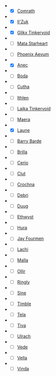 - - [x] [Comrath](app://obsidian.md/Compendium/NPCs/Major%20NPCs/Comrath.md)
    
- - [x] [Il'Zuk](app://obsidian.md/Compendium/NPCs/Major%20NPCs/Il'Zuk.md)
    
- - [x] [Glikx Tinkervoid](app://obsidian.md/Compendium/NPCs/Major%20NPCs/Glikx%20Tinkervoid.md)
    
- - [ ] [Mata Starheart](app://obsidian.md/Compendium/NPCs/Major%20NPCs/Mata%20Starheart.md)
    
- - [ ] [Phoenix Aevum](app://obsidian.md/Compendium/NPCs/Major%20NPCs/Phoenix%20Aevum.md)
    
- - [x] [Anec](app://obsidian.md/Compendium/NPCs/Moderate%20NPCs/Anec.md)
    
- - [ ] [Boda](app://obsidian.md/Compendium/NPCs/Moderate%20NPCs/Boda.md)
    
- - [ ] [Cutha](app://obsidian.md/Compendium/NPCs/Moderate%20NPCs/Cutha.md)
    
- - [ ] [Ithlen](app://obsidian.md/Compendium/NPCs/Moderate%20NPCs/Ithlen.md)
    
- - [ ] [Laika Tinkervoid](app://obsidian.md/Compendium/NPCs/Moderate%20NPCs/Laika%20Tinkervoid.md)
    
- - [ ] [Maera](app://obsidian.md/Compendium/NPCs/Moderate%20NPCs/Maera.md)
    
- - [x] [Laune](app://obsidian.md/Compendium/NPCs/Moderate%20NPCs/Laune.md)
    
- - [ ] [Barry Barde](app://obsidian.md/Compendium/NPCs/Minor%20NPCs/Barry%20Barde.md)
    
- - [ ] [Brilla](app://obsidian.md/Compendium/NPCs/Minor%20NPCs/Brilla.md)
    
- - [ ] [Cerio](app://obsidian.md/Compendium/NPCs/Minor%20NPCs/Cerio.md)
    
- - [ ] [Clut](app://obsidian.md/Compendium/NPCs/Minor%20NPCs/Clut.md)
    
- - [ ] [Crochna](app://obsidian.md/Compendium/NPCs/Minor%20NPCs/Crochna.md)
    
- - [ ] [Debri](app://obsidian.md/Compendium/NPCs/Minor%20NPCs/Debri.md)
    
- - [ ] [Duug](app://obsidian.md/Compendium/NPCs/Minor%20NPCs/Duug.md)
    
- - [ ] [Ethwyst](app://obsidian.md/Compendium/NPCs/Minor%20NPCs/Ethwyst.md)
    
- - [ ] [Hura](app://obsidian.md/Compendium/NPCs/Minor%20NPCs/Hura.md)
    
- - [ ] [Jay Fourmen](app://obsidian.md/Compendium/NPCs/Minor%20NPCs/Jay%20Fourmen.md)
    
- - [ ] [Lachi](app://obsidian.md/Compendium/NPCs/Minor%20NPCs/Lachi.md)
    
- - [ ] [Malla](app://obsidian.md/Compendium/NPCs/Minor%20NPCs/Malla.md)
    
- - [ ] [Ollir](app://obsidian.md/Compendium/NPCs/Minor%20NPCs/Ollir.md)
    
- - [ ] [Ringly](app://obsidian.md/Compendium/NPCs/Minor%20NPCs/Ringly.md)
    
- - [ ] [Sine](app://obsidian.md/Compendium/NPCs/Minor%20NPCs/Sine.md)
    
- - [ ] [Timble](app://obsidian.md/Compendium/NPCs/Minor%20NPCs/Timble.md)
    
- - [ ] [Tela](app://obsidian.md/Compendium/NPCs/Minor%20NPCs/Tela.md)
    
- - [ ] [Tiva](app://obsidian.md/Compendium/NPCs/Minor%20NPCs/Tiva.md)
    
- - [ ] [Ulrach](app://obsidian.md/Compendium/NPCs/Minor%20NPCs/Ulrach.md)
    
- - [ ] [Vede](app://obsidian.md/Compendium/NPCs/Minor%20NPCs/Vede.md)
    
- - [ ] [Vella](app://obsidian.md/Compendium/NPCs/Minor%20NPCs/Vella.md)
    
- - [ ] [Vinda](app://obsidian.md/Compendium/NPCs/Minor%20NPCs/Vinda.md)
